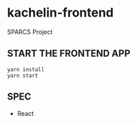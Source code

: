 # kachelin-frontend
SPARCS Project

## START THE FRONTEND APP
```
yarn install
yarn start
```

## SPEC
- React